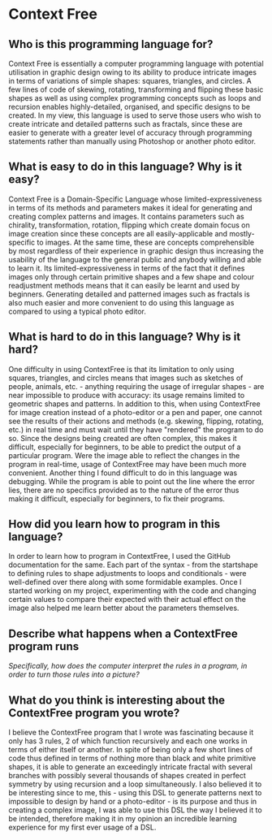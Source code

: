 # Context Free

##  Who is this programming language for?

Context Free is essentially a computer programming language with potential utilisation in graphic design owing to its ability to produce intricate images in terms of variations of simple shapes: squares, triangles, and circles. A few lines of code of skewing, rotating, transforming and flipping these basic shapes as well as using complex programming concepts such as loops and recursion enables highly-detailed, organised, and specific designs to be created. In my view,  this language is used to serve those users who wish to create intricate and detailed patterns such as fractals, since these are easier to generate with a greater level of accuracy through programming statements rather than manually using Photoshop or another photo editor.

## What is easy to do in this language? Why is it easy?

Context Free is a Domain-Specific Language whose limited-expressiveness in terms of its methods and parameters makes it ideal for generating and creating complex patterns and images. It contains parameters such as chirality, transformation, rotation, flipping which create domain focus on image creation since these concepts are all easily-applicable and mostly-specific to images. At the same time, these are concepts comprehensible by most regardless of their experience in graphic design thus increasing the usability of the language to the general public and anybody willing and able to learn it. Its limited-expressiveness in terms of the fact that it defines images only through certain primitive shapes and a few shape and colour readjustment methods means that it can easily be learnt and used by beginners. Generating detailed and patterned images such as fractals is also much easier and more convenient to do using this language as compared to using a typical photo editor.

## What is hard to do in this language? Why is it hard?

One difficulty in using ContextFree is that its limitation to only using squares, triangles, and circles means that images such as sketches of people, animals, etc. - anything requiring the usage of irregular shapes - are near impossible to produce with accuracy: its usage remains limited to geometric shapes and patterns. In addition to this, when using ContextFree for image creation instead of a photo-editor or a pen and paper, one cannot see the results of their actions and methods (e.g. skewing, flipping, rotating, etc.) in real time and must wait until they have "rendered" the program to do so. Since the designs being created are often complex, this makes it difficult, especially for beginners, to be able to predict the output of a particular program. Were the image able to reflect the changes in the program in real-time, usage of ContextFree may have been much more convenient. Another thing I found difficult to do in this language was debugging. While the program is able to point out the line where the error lies, there are no specifics provided as to the nature of the error thus making it difficult, especially for beginners, to fix their programs.

## How did you learn how to program in this language?

In order to learn how to program in ContextFree, I used the GitHub documentation for the same. Each part of the syntax - from the startshape to defining rules to shape adjustments to loops and conditionals - were well-defined over there along with some formidable examples. Once I started working on my project, experimenting with the code and changing certain values to compare their expected with their actual effect on the image also helped me learn better about the parameters themselves.

## Describe what happens when a ContextFree program runs
_Specifically, how does the computer interpret the rules in a program, in
order to turn those rules into a picture?_


## What do you think is interesting about the ContextFree program you wrote?

I believe the ContextFree program that I wrote was fascinating because it only has 3 rules, 2 of which function recursively and each one works in terms of either itself or another. In spite of being only a few short lines of code thus defined in terms of nothing more than black and white primitive shapes, it is able to generate an exceedingly intricate fractal with several branches with possibly several thousands of shapes created in perfect symmetry by using recursion and a loop simultaneously. I also believed it to be interesting since to me, this - using this DSL to generate patterns next to impossible to design by hand or a photo-editor - is its purpose and thus in creating a complex image, I was able to use this DSL the way I believed it to be intended, therefore making it in my opinion an incredible learning experience for my first ever usage of a DSL.
